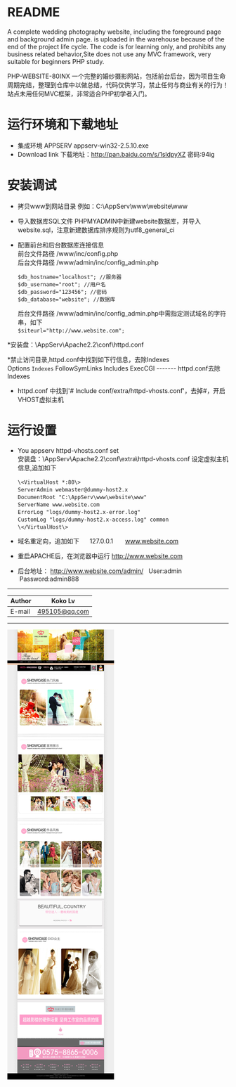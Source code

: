 
README
===========================
A complete wedding photography website, including the foreground page and background admin page.  is uploaded in the warehouse because of the end of the project life cycle. The code is for learning only, and prohibits any business related behavior,Site does not use any MVC framework, very suitable for beginners PHP study.

PHP-WEBSITE-80INX 一个完整的婚纱摄影网站，包括前台后台，因为项目生命周期完结，整理到仓库中以做总结，代码仅供学习，禁止任何与商业有关的行为！
站点未用任何MVC框架，非常适合PHP初学者入门。  


运行环境和下载地址 
===========================
 * 集成环境 APPSERV appserv-win32-2.5.10.exe
 * Download link 下载地址：http://pan.baidu.com/s/1sldpyXZ  密码:94ig

安装调试
===========================
 * 拷贝www到网站目录 例如：C:\AppServ\www\website\www  

 * 导入数据库SQL文件 PHPMYADMIN中新建website数据库，并导入website.sql，注意新建数据库排序规则为utf8_general_ci 
 
 * 配置前台和后台数据库连接信息  
	 前台文件路径 /www/inc/config.php  
	 后台文件路径 /www/admin/inc/config_admin.php  
 
 	`$db_hostname="localhost"; //服务器  `  
	`$db_username="root"; //用户名  `  
	`$db_password="123456"; //密码  `  
	`$db_database="website"; //数据库  `  
	
	后台文件路径 /www/admin/inc/config_admin.php中需指定测试域名的字符串，如下  
	`$siteurl="http://www.website.com";`

 *安装盘：\AppServ\Apache2.2\conf\httpd.conf  
 
 *禁止访问目录,httpd.conf中找到如下行信息，去除Indexes  
	   Options `Indexes` FollowSymLinks Includes ExecCGI ------- httpd.conf去除 Indexes  
	
 * httpd.conf 中找到'# Include conf/extra/httpd-vhosts.conf'，去掉#，开启VHOST虚拟主机  
       
   
运行设置
=========================== 
 
 * You appserv httpd-vhosts.conf set  
	   安装盘：\AppServ\Apache2.2\conf\extra\httpd-vhosts.conf 设定虚拟主机信息,追加如下  
 
	`\<VirtualHost *:80\> `   
		`ServerAdmin webmaster@dummy-host2.x  `  
		`DocumentRoot "C:\AppServ\www\website\www"  `  
		`ServerName www.website.com  `  
		`ErrorLog "logs/dummy-host2.x-error.log"  `  
		`CustomLog "logs/dummy-host2.x-access.log" common  `  
	`\</VirtualHost\>  `  
	

 * 域名重定向，追加如下  
    127.0.0.1       www.website.com

 * 重启APACHE后，在浏览器中运行 http://www.website.com
 * 后台地址： http://www.website.com/admin/   User:admin  Password:admin888 
****
	
|Author|Koko Lv|
|---|---
|E-mail|495105@qq.com

****
![](https://github.com/Kokolpb/PHP-WEBSITE-80INX/blob/master/home.jpg)  

